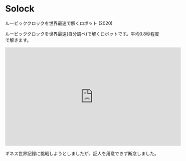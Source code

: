 # Solock

ルービッククロックを世界最速で解くロボット (2020)



ルービッククロックを世界最速(自分調べ)で解くロボットです。平均0.8秒程度で解きます。

<div style="text-align: center">
<iframe width="560" height="315" src="https://www.youtube.com/embed/jc3e5xadDao" title="YouTube video player" frameborder="0" allow="accelerometer; autoplay; clipboard-write; encrypted-media; gyroscope; picture-in-picture" allowfullscreen></iframe>
</div>

ギネス世界記録に挑戦しようとしましたが、証人を用意できず断念しました。
